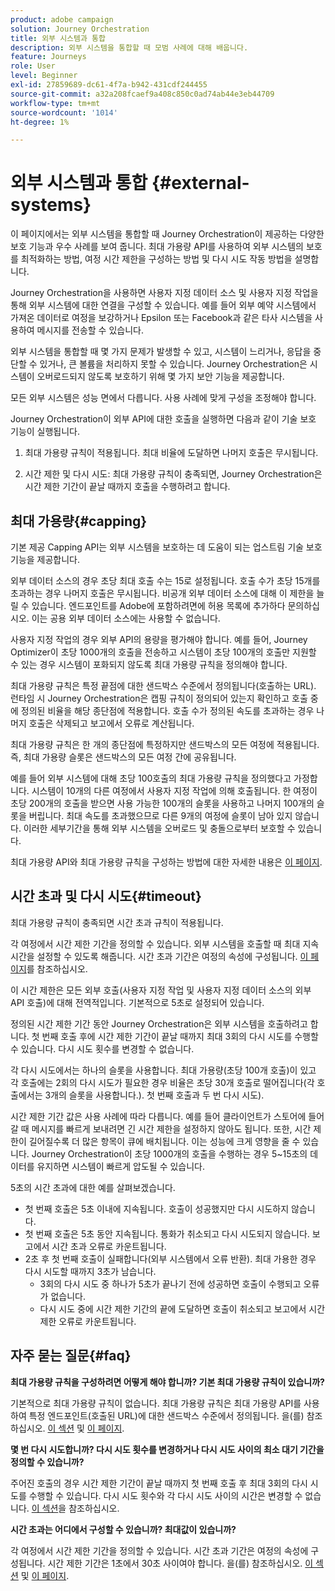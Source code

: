 ```yaml
---
product: adobe campaign
solution: Journey Orchestration
title: 외부 시스템과 통합
description: 외부 시스템을 통합할 때 모범 사례에 대해 배웁니다.
feature: Journeys
role: User
level: Beginner
exl-id: 27859689-dc61-4f7a-b942-431cdf244455
source-git-commit: a32a208fcaef9a408c850c0ad74ab44e3eb44709
workflow-type: tm+mt
source-wordcount: '1014'
ht-degree: 1%

---
```


# 외부 시스템과 통합 {#external-systems}

이 페이지에서는 외부 시스템을 통합할 때 Journey Orchestration이 제공하는 다양한 보호 기능과 우수 사례를 보여 줍니다. 최대 가용량 API를 사용하여 외부 시스템의 보호를 최적화하는 방법, 여정 시간 제한을 구성하는 방법 및 다시 시도 작동 방법을 설명합니다.

Journey Orchestration을 사용하면 사용자 지정 데이터 소스 및 사용자 지정 작업을 통해 외부 시스템에 대한 연결을 구성할 수 있습니다. 예를 들어 외부 예약 시스템에서 가져온 데이터로 여정을 보강하거나 Epsilon 또는 Facebook과 같은 타사 시스템을 사용하여 메시지를 전송할 수 있습니다.

외부 시스템을 통합할 때 몇 가지 문제가 발생할 수 있고, 시스템이 느리거나, 응답을 중단할 수 있거나, 큰 볼륨을 처리하지 못할 수 있습니다. Journey Orchestration은 시스템이 오버로드되지 않도록 보호하기 위해 몇 가지 보안 기능을 제공합니다.

모든 외부 시스템은 성능 면에서 다릅니다. 사용 사례에 맞게 구성을 조정해야 합니다.

Journey Orchestration이 외부 API에 대한 호출을 실행하면 다음과 같이 기술 보호 기능이 실행됩니다.

1. 최대 가용량 규칙이 적용됩니다. 최대 비율에 도달하면 나머지 호출은 무시됩니다.

2. 시간 제한 및 다시 시도: 최대 가용량 규칙이 충족되면, Journey Orchestration은 시간 제한 기간이 끝날 때까지 호출을 수행하려고 합니다.

## 최대 가용량{#capping}

기본 제공 Capping API는 외부 시스템을 보호하는 데 도움이 되는 업스트림 기술 보호 기능을 제공합니다.

외부 데이터 소스의 경우 초당 최대 호출 수는 15로 설정됩니다. 호출 수가 초당 15개를 초과하는 경우 나머지 호출은 무시됩니다. 비공개 외부 데이터 소스에 대해 이 제한을 늘릴 수 있습니다. 엔드포인트를 Adobe에 포함하려면에 허용 목록에 추가하다 문의하십시오. 이는 공용 외부 데이터 소스에는 사용할 수 없습니다.

사용자 지정 작업의 경우 외부 API의 용량을 평가해야 합니다. 예를 들어, Journey Optimizer이 초당 1000개의 호출을 전송하고 시스템이 초당 100개의 호출만 지원할 수 있는 경우 시스템이 포화되지 않도록 최대 가용량 규칙을 정의해야 합니다.

최대 가용량 규칙은 특정 끝점에 대한 샌드박스 수준에서 정의됩니다(호출하는 URL). 런타임 시 Journey Orchestration은 캡핑 규칙이 정의되어 있는지 확인하고 호출 중에 정의된 비율을 해당 종단점에 적용합니다. 호출 수가 정의된 속도를 초과하는 경우 나머지 호출은 삭제되고 보고에서 오류로 계산됩니다.

최대 가용량 규칙은 한 개의 종단점에 특정하지만 샌드박스의 모든 여정에 적용됩니다. 즉, 최대 가용량 슬롯은 샌드박스의 모든 여정 간에 공유됩니다.

예를 들어 외부 시스템에 대해 초당 100호출의 최대 가용량 규칙을 정의했다고 가정합니다. 시스템이 10개의 다른 여정에서 사용자 지정 작업에 의해 호출됩니다. 한 여정이 초당 200개의 호출을 받으면 사용 가능한 100개의 슬롯을 사용하고 나머지 100개의 슬롯을 버립니다. 최대 속도를 초과했으므로 다른 9개의 여정에 슬롯이 남아 있지 않습니다. 이러한 세부기간을 통해 외부 시스템을 오버로드 및 충돌으로부터 보호할 수 있습니다.

최대 가용량 API와 최대 가용량 규칙을 구성하는 방법에 대한 자세한 내용은 [이 페이지](../api/capping.md).

## 시간 초과 및 다시 시도{#timeout}

최대 가용량 규칙이 충족되면 시간 초과 규칙이 적용됩니다.

각 여정에서 시간 제한 기간을 정의할 수 있습니다. 외부 시스템을 호출할 때 최대 지속 시간을 설정할 수 있도록 해줍니다. 시간 초과 기간은 여정의 속성에 구성됩니다. [이 페이지](../building-journeys/changing-properties.md#timeout_and_error)를 참조하십시오.

이 시간 제한은 모든 외부 호출(사용자 지정 작업 및 사용자 지정 데이터 소스의 외부 API 호출)에 대해 전역적입니다. 기본적으로 5초로 설정되어 있습니다.

정의된 시간 제한 기간 동안 Journey Orchestration은 외부 시스템을 호출하려고 합니다. 첫 번째 호출 후에 시간 제한 기간이 끝날 때까지 최대 3회의 다시 시도를 수행할 수 있습니다. 다시 시도 횟수를 변경할 수 없습니다.

각 다시 시도에서는 하나의 슬롯을 사용합니다. 최대 가용량(초당 100개 호출)이 있고 각 호출에는 2회의 다시 시도가 필요한 경우 비율은 초당 30개 호출로 떨어집니다(각 호출에서는 3개의 슬롯을 사용합니다.). 첫 번째 호출과 두 번 다시 시도).

시간 제한 기간 값은 사용 사례에 따라 다릅니다. 예를 들어 클라이언트가 스토어에 들어갈 때 메시지를 빠르게 보내려면 긴 시간 제한을 설정하지 않아도 됩니다. 또한, 시간 제한이 길어질수록 더 많은 항목이 큐에 배치됩니다. 이는 성능에 크게 영향을 줄 수 있습니다. Journey Orchestration이 초당 1000개의 호출을 수행하는 경우 5~15초의 데이터를 유지하면 시스템이 빠르게 압도될 수 있습니다.

5초의 시간 초과에 대한 예를 살펴보겠습니다.

* 첫 번째 호출은 5초 이내에 지속됩니다. 호출이 성공했지만 다시 시도하지 않습니다.
* 첫 번째 호출은 5초 동안 지속됩니다. 통화가 취소되고 다시 시도되지 않습니다. 보고에서 시간 초과 오류로 카운트됩니다.
* 2초 후 첫 번째 호출이 실패합니다(외부 시스템에서 오류 반환). 최대 가용한 경우 다시 시도할 때까지 3초가 남습니다.
   * 3회의 다시 시도 중 하나가 5초가 끝나기 전에 성공하면 호출이 수행되고 오류가 없습니다.
   * 다시 시도 중에 시간 제한 기간의 끝에 도달하면 호출이 취소되고 보고에서 시간 제한 오류로 카운트됩니다.

## 자주 묻는 질문{#faq}

**최대 가용량 규칙을 구성하려면 어떻게 해야 합니까? 기본 최대 가용량 규칙이 있습니까?**

기본적으로 최대 가용량 규칙이 없습니다. 최대 가용량 규칙은 최대 가용량 API를 사용하여 특정 엔드포인트(호출된 URL)에 대한 샌드박스 수준에서 정의됩니다. 을(를) 참조하십시오. [이 섹션](../about/external-systems.md#capping) 및 [이 페이지](../api/capping.md).

**몇 번 다시 시도합니까? 다시 시도 횟수를 변경하거나 다시 시도 사이의 최소 대기 기간을 정의할 수 있습니까?**

주어진 호출의 경우 시간 제한 기간이 끝날 때까지 첫 번째 호출 후 최대 3회의 다시 시도를 수행할 수 있습니다. 다시 시도 횟수와 각 다시 시도 사이의 시간은 변경할 수 없습니다. [이 섹션](../about/external-systems.md#timeout)을 참조하십시오.

**시간 초과는 어디에서 구성할 수 있습니까? 최대값이 있습니까?**

각 여정에서 시간 제한 기간을 정의할 수 있습니다. 시간 초과 기간은 여정의 속성에 구성됩니다. 시간 제한 기간은 1초에서 30초 사이여야 합니다. 을(를) 참조하십시오. [이 섹션](../about/external-systems.md#timeout) 및 [이 페이지](../building-journeys/changing-properties.md#timeout_and_error).